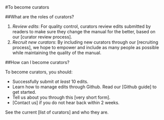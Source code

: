 #To become curators

##What are the roles of curators?

  1. *Review edits*: For quality control, curators review edits submitted by readers to make sure they change the manual for the better, based on our [curator review process]. 
  2. *Recruit new curators*: By including new curators through our [recruiting process], we hope to empower and include as many people as possible while maintaining the quality of the manual.

##How can I become curators?

To become curators, you should:

- Successfully submit *at least* 10 edits.
- Learn how to manage edits through Github. Read our [Github guide] to get started.
- Tell us about you through this [very short form]. 
- [Contact us] if you do not hear back within 2 weeks. 

See the current [list of curators] and who they are.